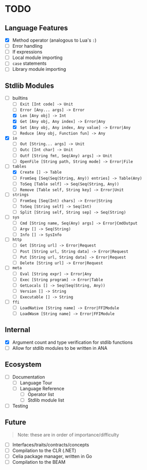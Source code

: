 # TODO

## Language Features

- [x] Method operator (analogous to Lua's `:`)
- [ ] Error handling
- [ ] If expressions
- [ ] Local module importing
- [ ] `case` statements
- [ ] Library module importing

## Stdlib Modules

- [ ] builtins
    - [ ] `Exit [Int code] -> Unit`
    - [ ] `Error [Any... args] -> Error`
    - [x] `Len [Any obj] -> Int`
    - [x] `Get [Any obj, Any index] -> Error|Any`
    - [x] `Set [Any obj, Any index, Any value] -> Error|Any`
    - [ ] `Reduce [Any obj, Function fun] -> Any`
- [x] `io`
    - [ ] `Out [String... args] -> Unit`
    - [ ] `Outc [Int char] -> Unit`
    - [ ] `Outf [String fmt, Seq(Any) args] -> Unit`
    - [ ] `OpenFile [String path, String mode] -> Error|File`
- [ ] `tables`
    - [x] `Create [] -> Table`
    - [ ] `FromSeq [Seq(Seq(String, Any)) entries] -> Table(Any)`
    - [ ] `ToSeq [Table self] -> Seq(Seq(String, Any))`
    - [ ] `Remove [Table self, String key] -> Error|Unit`
- [ ] `strings`
    - [ ] `FromSeq [Seq(Int) chars] -> Error|String`
    - [ ] `ToSeq [String self] -> Seq(Int)`
    - [ ] `Split [String self, String sep] -> Seq(String)`
- [ ] `sys`
    - [ ] `Cmd [String name, Seq(Any) args] -> Error|CmdOutput`
    - [ ] `Argv [] -> Seq(String)`
    - [ ] `Info [] -> SysInfo`
- [ ] `http`
    - [ ] `Get [String url] -> Error|Request`
    - [ ] `Post [String url, String data] -> Error|Request`
    - [ ] `Put [String url, String data] -> Error|Request`
    - [ ] `Delete [String url] -> Error|Request`
- [ ] `meta`
    - [ ] `Eval [String expr] -> Error|Any`
    - [ ] `Exec [String program] -> Error|Table`
    - [ ] `GetLocals [] -> Seq(Seq(String, Any))`
    - [ ] `Version [] -> String`
    - [ ] `Executable [] -> String`
- [ ] `ffi`
    - [ ] `LoadNative [String name] -> Error|FFIModule`
    - [ ] `LoadWasm [String name] -> Error|FFIModule`

## Internal

- [x] Argument count and type verification for stdlib functions
- [ ] Allow for stdlib modules to be written in ANA

## Ecosystem

- [ ] Documentation
    - [ ] Language Tour
    - [ ] Language Reference
        - [ ] Operator list
        - [ ] Stdlib module list
- [ ] Testing

## Future

> Note: these are in order of importance/difficulty

- [ ] Interfaces/traits/contracts/concepts
- [ ] Compilation to the CLR (.NET)
- [ ] Celia package manager, written in Go
- [ ] Compilation to the BEAM
